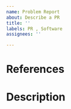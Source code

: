 ```yaml
---
name: Problem Report
about: Describe a PR
title: ''
labels: PR , Software
assignees: ''

---
```


# References

<!-- Una línea por cada URL completa de las tareas relacionadas -->
<!-- Procedimiento para Crear Issues: -->
<!-- https://documentation.embention.net/Crear_Issue/latest/index.html  -->

# Description

<!-- Descripción del PR, comportamiento sucedido, comportamiento esperado, entorno y detalles para reproducir el problema, sugerencias de solución, ...  -->
